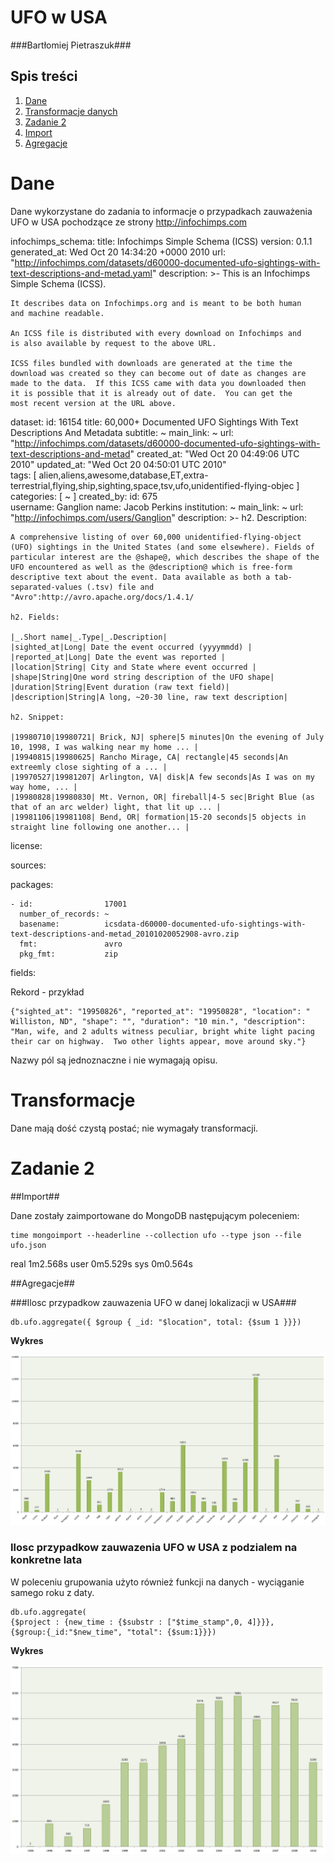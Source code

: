 # UFO w USA #

###Bartłomiej Pietraszuk###


## Spis treści ##
1. [Dane](#dane)
2. [Transformacje danych](#transformacje)
3. [Zadanie 2](#zadanie-2)
 1. [Import](#import)
 1. [Agregacje](#agregacje)


# Dane #

Dane wykorzystane do zadania to informacje o przypadkach zauważenia UFO w USA pochodzące ze strony http://infochimps.com

infochimps_schema:
  title: Infochimps Simple Schema (ICSS)
  version: 0.1.1
  generated_at: Wed Oct 20 14:34:20 +0000 2010
  url: "http://infochimps.com/datasets/d60000-documented-ufo-sightings-with-text-descriptions-and-metad.yaml"
  description: >-
    This is an Infochimps Simple Schema (ICSS).

    It describes data on Infochimps.org and is meant to be both human
    and machine readable.

    An ICSS file is distributed with every download on Infochimps and
    is also available by request to the above URL.
    
    ICSS files bundled with downloads are generated at the time the
    download was created so they can become out of date as changes are
    made to the data.  If this ICSS came with data you downloaded then
    it is possible that it is already out of date.  You can get the
    most recent version at the URL above.

dataset:
  id:                  16154
  title:               60,000+ Documented UFO Sightings With Text Descriptions And Metadata
  subtitle:            ~
  main_link:           ~
  url:                 "http://infochimps.com/datasets/d60000-documented-ufo-sightings-with-text-descriptions-and-metad"
  created_at:          "Wed Oct 20 04:49:06 UTC 2010"
  updated_at:          "Wed Oct 20 04:50:01 UTC 2010"  
  tags:              [ alien,aliens,awesome,database,ET,extra-terrestrial,flying,ship,sighting,space,tsv,ufo,unidentified-flying-objec ]
  categories:        [ ~ ]
  created_by:
    id:                675  
    username:          Ganglion
    name:              Jacob Perkins
    institution:       ~
    main_link:         ~
    url:               "http://infochimps.com/users/Ganglion"
  description: >-
    h2. Description:
    
    A comprehensive listing of over 60,000 unidentified-flying-object (UFO) sightings in the United States (and some elsewhere). Fields of particular interest are the @shape@, which describes the shape of the UFO encountered as well as the @description@ which is free-form descriptive text about the event. Data available as both a tab-separated-values (.tsv) file and "Avro":http://avro.apache.org/docs/1.4.1/
    
    h2. Fields:
    
    |_.Short name|_.Type|_.Description|
    |sighted_at|Long| Date the event occurred (yyyymmdd) |
    |reported_at|Long| Date the event was reported |
    |location|String| City and State where event occurred |
    |shape|String|One word string description of the UFO shape|
    |duration|String|Event duration (raw text field)|
    |description|String|A long, ~20-30 line, raw text description|
    
    h2. Snippet:
    
    |19980710|19980721| Brick, NJ| sphere|5 minutes|On the evening of July 10, 1998, I was walking near my home ... |
    |19940815|19980625| Rancho Mirage, CA| rectangle|45 seconds|An extreemly close sighting of a ... |
    |19970527|19981207| Arlington, VA| disk|A few seconds|As I was on my way home, ... |
    |19980828|19980830| Mt. Vernon, OR| fireball|4-5 sec|Bright Blue (as that of an arc welder) light, that lit up ... |
    |19981106|19981108| Bend, OR| formation|15-20 seconds|5 objects in straight line following one another... |
  license:
      
  sources:
    
  packages: 
    
    - id:                17001
      number_of_records: ~
      basename:          icsdata-d60000-documented-ufo-sightings-with-text-descriptions-and-metad_20101020052908-avro.zip
      fmt:               avro
      pkg_fmt:           zip
      
  fields:

 Rekord - przykład
```
{"sighted_at": "19950826", "reported_at": "19950828", "location": " Williston, ND", "shape": "", "duration": "10 min.", "description": "Man, wife, and 2 adults witness peculiar, bright white light pacing their car on highway.  Two other lights appear, move around sky."}
```

Nazwy pól są jednoznaczne i nie wymagają opisu.


# Transformacje #

Dane mają dość czystą postać; nie wymagały transformacji.


# Zadanie 2 #

##Import##

Dane zostały zaimportowane do MongoDB następującym poleceniem:

```
time mongoimport --headerline --collection ufo --type json --file ufo.json
```

real  1m2.568s
user  0m5.529s
sys 0m0.564s


##Agregacje##

###Ilosc przypadkow zauwazenia UFO w danej lokalizacji w USA###

```
db.ufo.aggregate({ $group { _id: "$location", total: {$sum 1 }}})
```

**Wykres**

![Lokalizacje](../../images/bpietraszuk/agr1.png)


### Ilosc przypadkow zauwazenia UFO w USA z podzialem na konkretne lata ###

W poleceniu grupowania użyto również funkcji na danych - wyciąganie samego roku z daty.

```
db.ufo.aggregate(
{$project : {new_time : {$substr : ["$time_stamp",0, 4]}}},
{$group:{_id:"$new_time", "total": {$sum:1}}})
```

**Wykres**

![Lata](../../images/bpietraszuk/agr2.png)
